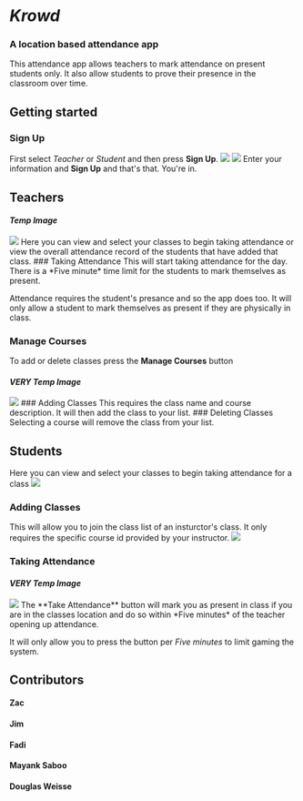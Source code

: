 # *Krowd*

### A location based attendance app

This attendance app allows teachers to mark attendance on present students only. It also allow students to prove their presence in the classroom over time.

## Getting started

### Sign Up
First select *Teacher* or *Student* and then press **Sign Up**.
<img src="https://i.imgur.com/UEVelqT.png" class="screenshot">
<img src="https://i.imgur.com/FZoAEBP.png" class="screenshot">
Enter your information and **Sign Up** and that's that. You're in.

## Teachers
#### *Temp Image*
<img src="https://i.imgur.com/CaY5SUj.png" class="screenshot">
Here you can view and select your classes to begin taking attendance or view the overall attendance record of the students that have added that class.
### Taking Attendance
This will start taking attendance for the day. There is a *Five minute* time limit for the students to mark themselves as present. 

Attendance requires the student's presance and so the app does too. It will only allow a student to mark themselves as present if they are physically in class.
### Manage Courses
To add or delete classes press the **Manage Courses** button
#### *VERY Temp Image*
<img src="https://i.imgur.com/ywtgq2C.png" class="screenshot">
### Adding Classes
This requires the class name and course description. It will then add the class to your list.
### Deleting Classes
Selecting a course will remove the class from your list.

## Students
Here you can view and select your classes to begin taking attendance for a class
<img src="https://i.imgur.com/pplj7iW.png" class="screenshot">
### Adding Classes
This will allow you to join the class list of an insturctor's class. It only requires the specific course id provided by your instructor.
<img src="https://i.imgur.com/2MEQZO0.png" class="screenshot">
### Taking Attendance
#### *VERY Temp Image*
<img src="https://i.imgur.com/UQqHR97.png" class="screenshot">
The **Take Attendance** button will mark you as present in class if you are in the classes location and do so within *Five minutes* of the teacher opening up attendance.

It will only allow you to press the button per *Five minutes* to limit gaming the system.
## Contributors
#### Zac
#### Jim
#### Fadi
#### Mayank Saboo
#### Douglas Weisse
